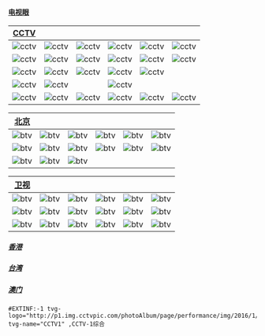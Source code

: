 #### [电视眼](http://www.tvyan.com/)

| [**CCTV**](http://www.tvyan.com/tai/cctv/) |        |        |        |        |        |
| ---- | :----: | :----: | :----: | :----: | :----: |
| ![cctv](http://www.tvyan.com/uploads/dianshi/cctv1.jpg) | ![cctv](http://www.tvyan.com/uploads/dianshi/cctv2.jpg) | ![cctv](http://www.tvyan.com/uploads/dianshi/cctv3.jpg) | ![cctv](http://www.tvyan.com/uploads/dianshi/cctv4.jpg) | ![cctv](http://www.tvyan.com/uploads/dianshi/cctv5.jpg) | ![cctv](http://www.tvyan.com/uploads/dianshi/cctv5+.jpg) |
| ![cctv](http://www.tvyan.com/uploads/dianshi/cctv6.jpg) | ![cctv](http://www.tvyan.com/uploads/dianshi/cctv7.jpg) | ![cctv](http://www.tvyan.com/uploads/dianshi/cctv8.jpg) | ![cctv](http://www.tvyan.com/uploads/dianshi/cctv9.jpg) | ![cctv](http://www.tvyan.com/uploads/dianshi/cctv10.jpg) | ![cctv](http://www.tvyan.com/uploads/dianshi/cctv12.jpg) |
| ![cctv](http://www.tvyan.com/uploads/dianshi/cctv13.jpg) | ![cctv](http://www.tvyan.com/uploads/dianshi/cctv14.jpg) | ![cctv](http://www.tvyan.com/uploads/dianshi/cctv15.jpg) | ![cctv](http://www.tvyan.com/uploads/dianshi/cctv16.jpg) | ![cctv](http://www.tvyan.com/uploads/dianshi/cctv17.jpg) | |
| ![cctv](http://www.tvyan.com/uploads/dianshi/cetv1.jpg) | ![cctv](http://www.tvyan.com/uploads/dianshi/cetv2.jpg) |                                                            | ![cctv](http://www.tvyan.com/uploads/dianshi/cetv4.jpg) | | |
| ![cctv](http://www.tvyan.com/uploads/dianshi/cgtnnews.jpg) | ![cctv](http://www.tvyan.com/uploads/dianshi/cgtndocumentary.jpg) | ![cctv](http://www.tvyan.com/uploads/dianshi/cgtnarabic.jpg) | ![cctv](http://www.tvyan.com/uploads/dianshi/cgtnfrench.jpg) | ![cctv](http://www.tvyan.com/uploads/dianshi/cgtnrussian.jpg) | ![cctv](http://www.tvyan.com/uploads/dianshi/cgtnespanol.jpg) |


| [**北京**](http://www.tvyan.com/tai/beijing/)                   |                                                           |                                                             |                                                          |                                                       |                                                       |
| ----------------------------------------------------------- | :-------------------------------------------------------: | :---------------------------------------------------------: | :------------------------------------------------------: | :---------------------------------------------------: | :---------------------------------------------------: |
| ![btv](http://www.tvyan.com/uploads/dianshi/beijingtv.jpg)  | ![btv](http://www.tvyan.com/uploads/dianshi/btv2.jpg)     | ![btv](http://www.tvyan.com/uploads/dianshi/btv3.jpg)       | ![btv](http://www.tvyan.com/uploads/dianshi/btv4.jpg)    | ![btv](http://www.tvyan.com/uploads/dianshi/btv5.jpg) | ![btv](http://www.tvyan.com/uploads/dianshi/btv7.jpg) |
| ![btv](http://www.tvyan.com/uploads/dianshi/btv8.jpg)       | ![btv](http://www.tvyan.com/uploads/dianshi/btv9.jpg)     | ![btv](http://www.tvyan.com/uploads/dianshi/btv11.jpg)      | ![btv](http://www.tvyan.com/uploads/dianshi/btvdajs.jpg) | ![btv](http://www.tvyan.com/uploads/dianshi/kaku.jpg) | ![btv](http://epg.51zmt.top:8000/tb1/qt/kaku.png)     |
| ![btv](http://www.tvyan.com/uploads/dianshi/fangshantv.jpg) | ![btv](http://www.tvyan.com/uploads/dianshi/miyuntai.jpg) | ![btv](http://www.tvyan.com/uploads/dianshi/tongzhoutv.jpg) |                                                          |                                                       |                                                       | 


| [**卫视**](http://www.tvyan.com/tv/)             |                                                              |                                                           |                                                              |                                                              |                                                             |
| ---------------------------------------------------------- | :----------------------------------------------------------: | :-------------------------------------------------------: | :----------------------------------------------------------: | :----------------------------------------------------------: | :---------------------------------------------------------: |
| ![btv](http://www.tvyan.com/uploads/dianshi/beijingtv.jpg) | ![btv](http://www.tvyan.com/uploads/dianshi/dongfang.jpg)    | ![btv](http://www.tvyan.com/uploads/dianshi/docutv.jpg)   | ![btv](http://www.tvyan.com/uploads/dianshi/jishirenwen.jpg) | ![btv](http://www.tvyan.com/uploads/dianshi/guangdongtv.jpg) | ![btv](http://www.tvyan.com/uploads/dianshi/shenzhentv.jpg) |
| ![btv](http://www.tvyan.com/uploads/dianshi/tianjintv.jpg) | ![btv](http://www.tvyan.com/uploads/dianshi/chongqingtv.jpg) | ![btv](http://www.tvyan.com/uploads/dianshi/hunantv.jpg)  | ![btv](http://www.tvyan.com/uploads/dianshi/jyjs.jpg)        | ![btv](http://www.tvyan.com/uploads/dianshi/jykt.jpg)        | ![btv](http://www.tvyan.com/uploads/dianshi/klcd.jpg)       |
| ![btv](http://www.tvyan.com/uploads/dianshi/hebeitv.jpg)   | ![btv](http://www.tvyan.com/uploads/dianshi/neimenggutv.jpg) | ![btv](http://www.tvyan.com/uploads/dianshi/shanxitv.jpg) | ![btv](http://www.tvyan.com/uploads/dianshi/shandongtv.jpg) | ![btv](http://www.tvyan.com/uploads/dianshi/sxtvs.jpg)        | ![btv](http://www.tvyan.com/uploads/dianshi/anhuitv.jpg)       |


##### [香港](http://www.tvyan.com/tai/gang/)

##### [台湾](http://www.tvyan.com/tai/taiwan/)

##### [澳门](http://www.tvyan.com/tai/aomen/)


```m3u8
#EXTINF:-1 tvg-logo="http://p1.img.cctvpic.com/photoAlbum/page/performance/img/2016/1/25/1453690621284_114.png" tvg-name="CCTV1" ,CCTV-1综合
```
